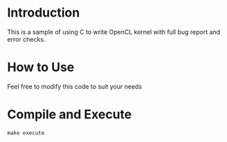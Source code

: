 # Introduction
This is a sample of using C to write OpenCL kernel with full bug report and error checks.

# How to Use
Feel free to modify this code to suit your needs

# Compile and Execute
`make execute`


